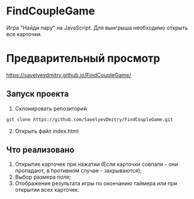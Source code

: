 # FindCoupleGame
Игра "Найди пару" на JavaScript. Для выигрыша необходимо открыть все карточки.

# Предварительный просмотр
https://savelyevdmitry.github.io/FindCoupleGame/

## Запуск проекта
1) Склонировать репозиторий 
```html
git clone https://github.com/SavelyevDmitry/FindCoupleGame.git
```
2) Открыть файл index.html

## Что реализовано
1) Открытие карточек при нажатии (Если карточки совпали - они пропадают, в противном случае - закрываются);
1) Выбор размера поля;
3) Отображение результата игры по окончанию таймера или при открытии всех карточек.
